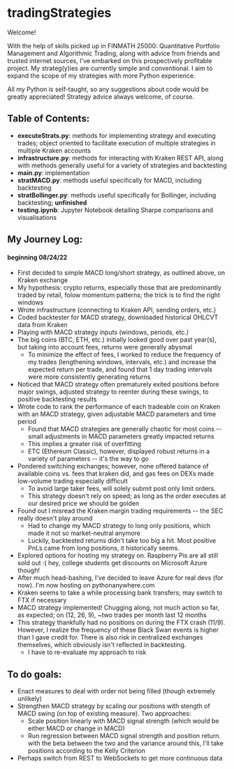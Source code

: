 # tradingStrategies

Welcome!

With the help of skills picked up in FINMATH 25000: Quantitative Portfolio Management and Algorithmic Trading, along with advice from friends and trusted internet sources, I've embarked on this prospectively profitable project. My strateg(y)ies are currently simple and conventional. I aim to expand the scope of my strategies with more Python experience.

All my Python is self-taught, so any suggestions about code would be greatly appreciated! Strategy advice always welcome, of course.

## Table of Contents:
* **executeStrats.py**: methods for implementing strategy and executing trades; object oriented to facilitate execution of multiple strategies in multiple Kraken accounts
* **infrastructure.py**: methods for interacting with Kraken REST API, along with methods generally useful for a variety of strategies and backtesting
* **main.py**: implementation
* **stratMACD.py**: methods useful specifically for MACD, including backtesting
* **stratBollinger.py**: methods useful specifically for Bollinger, including backtesting; **unfinished**
* **testing.ipynb**: Jupyter Notebook detailing Sharpe comparisons and visualisations

## My Journey Log:
#### beginning 08/24/22
- First decided to simple MACD long/short strategy, as outlined above, on Kraken exchange
- My hypothesis: crypto returns, especially those that are predominantly traded by retail, folow momentum patterns; the trick is to find the right windows
- Wrote infrastructure (connecting to Kraken API, sending orders, etc.)
- Coded backtester for MACD strategy, downloaded historical OHLCVT data from Kraken
- Playing with MACD strategy inputs (windows, periods, etc.)
- The big coins (BTC, ETH, etc.) initially looked good over past year(s), but taking into account fees, returns were generally abysmal
  - To minimize the effect of fees, I worked to reduce the frequency of my trades (lengthening windows, intervals, etc.) and increase the expected return per trade, and found that 1 day trading intervals were more consistently generating returns
- Noticed that MACD strategy often prematurely exited positions before major swings, adjusted strategy to reenter during these swings, to positive backtesting results
- Wrote code to rank the performance of each tradeable coin on Kraken with an MACD strategy, given adjustable MACD parameters and time period
  - Found that MACD strategies are generally chaotic for most coins -- small adjustments in MACD parameters greatly impacted returns 
  - This implies a greater risk of overfitting
  - ETC (Ethereum Classic), however, displayed robust returns in a variety of parameters -- it's the way to go
- Pondered switching exchanges; however, none offered balance of available coins vs. fees that kraken did, and gas fees on DEXs made low-volume trading especially difficult
  - To avoid large taker fees, will solely submit post only limit orders.
  - This strategy doesn't rely on speed; as long as the order executes at our desired price we should be golden
- Found out I misread the Kraken margin trading requirements -- the SEC really doesn't play around
  - Had to change my MACD strategy to long only positions, which made it not so market-neutral anymore
  - Luckily, backtested returns didn't take too big a hit. Most positive PnLs came from long positions, it historically seems.
- Explored options for hosting my strategy on. Raspberry Pis are all still sold out :( hey, college students get discounts on Microsoft Azure though!
- After much head-bashing, I've decided to leave Azure for real devs (for now). I'm now hosting on pythonanywhere.com
- Kraken seems to take a while processing bank transfers; may switch to FTX if necessary
- MACD strategy implemented! Chugging along, not much action so far, as expected; on (12, 26, 9), ~two trades per month last 12 months
- This strategy thankfully had no positions on during the FTX crash (11/9). However, I realize the frequency of these Black Swan events is higher than I gave credit for. There is also risk in centralized exchanges themselves, which obviously isn't reflected in backtesting.
  - I have to re-evaluate my approach to risk

## To do goals:
- Enact measures to deal with order not being filled (though extremely unlikely)
-  Strengthen MACD strategy by scaling our positions with stength of MACD swing (on top of existing measure). Two approaches:
    -  Scale position linearly with MACD signal strength (which would be either MACD or change in MACD)
    -  Run regression between MACD signal strength and position return. with the beta between the two and the variance around this, I'll take positions according to the Kelly Criterion
- Perhaps switch from REST to WebSockets to get more continuous data
